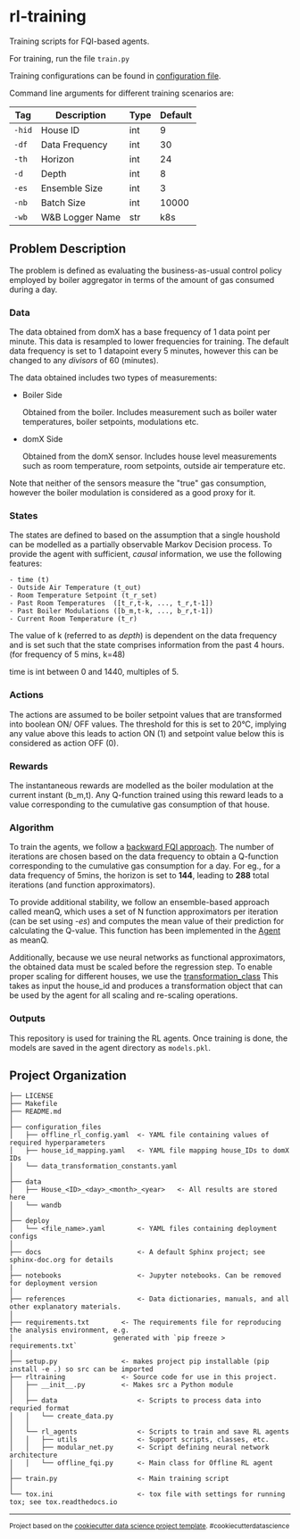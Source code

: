 rl-training
==============================

Training scripts for FQI-based agents. 

For training, run the file ``train.py``

Training configurations can be found in [configuration file](./configuration_files/offline_rl_config.yaml).

Command line arguments for different training scenarios are:

| Tag      | Description     | Type | Default |
|----------|-----------------|------|---------|
| ``-hid`` | House ID        | int  | 9       |
| ``-df``  | Data Frequency  | int  | 30      |
| ``-th``  | Horizon         | int  | 24      |
| ``-d``   | Depth           | int  | 8       |
| ``-es``  | Ensemble Size   | int  | 3       |
| ``-nb``  | Batch Size      | int  | 10000   |
| ``-wb``  | W&B Logger Name | str  | k8s     |



## Problem Description
The problem is defined as evaluating the business-as-usual control policy employed by boiler aggregator in terms of the amount of gas
consumed during a day.

### Data
The data obtained from domX has a base frequency of 1 data point per minute. This data is resampled to lower frequencies
for training. The default data frequency is set to 1 datapoint every 5 minutes, however this can be changed to any 
_divisors_ of 60 (minutes).

The data obtained includes two types of measurements:
- Boiler Side

    Obtained from the boiler. Includes measurement such as boiler water temperatures, boiler setpoints, modulations etc.

- domX Side

    Obtained from the domX sensor. Includes house level measurements such as room temperature, room setpoints, outside
    air temperature etc.

Note that neither of the sensors measure the "true" gas consumption, however the boiler modulation is considered as a 
good proxy for it.

### States
The states are defined to based on the assumption that a single houshold can be modelled as a partially observable 
Markov Decision process. To provide the agent with sufficient, _causal_ information, we use the following features:

    - time (t)
    - Outside Air Temperature (t_out)
    - Room Temperature Setpoint (t_r_set)
    - Past Room Temperatures  ([t_r,t-k, ..., t_r,t-1])
    - Past Boiler Modulations ([b_m,t-k, ..., b_r,t-1])
    - Current Room Temperature (t_r)

The value of k (referred to as _depth_) is dependent on the data frequency and is set such that the state comprises information from the past 4 
hours. (for frequency of 5 mins, k=48)

time is int between 0 and 1440, multiples of 5.

### Actions
The actions are assumed to be boiler setpoint values that are transformed into boolean ON/ OFF values.  The threshold 
for this is set to 20°C, implying any value above this leads to action ON (1) and setpoint value below this is considered 
as action OFF (0).

### Rewards
The instantaneous rewards are modelled as the boiler modulation at the current instant (b_m,t). Any Q-function trained 
using this reward leads to a value corresponding to the cumulative gas consumption of that house. 

### Algorithm
To train the agents, we follow a [backward FQI approach](https://arxiv.org/abs/2211.11830). The number of iterations are
chosen based on the data frequency to obtain a Q-function corresponding to the cumulative gas consumption for a day. For
eg., for a data frequency of 5mins, the horizon is set to **144**, leading to **288** total iterations (and function approximators).

To provide additional stability, we follow an ensemble-based approach called meanQ, which uses a set of N function approximators
per iteration (can be set using _-es_) and computes the mean value of their prediction for calculating the Q-value. 
This function has been implemented in the [Agent](./src/rl_agents/offline_fqi.py) as meanQ.

Additionally, because we use neural networks as functional approximators, the obtained data must be scaled before the 
regression step. To enable proper scaling for different houses, we use the [transformation_class](./src/rl_agents/utils/data_transformations.py)
This takes as input the house_id and produces a transformation object that can be used by the agent for all scaling and
re-scaling operations. 

### Outputs
This repository is used for training the RL agents. Once training is done, the models are saved in the agent directory 
as ``models.pkl``. 


Project Organization
------------

    ├── LICENSE
    ├── Makefile
    ├── README.md
    │
    ├── configuration_files
    │   ├── offline_rl_config.yaml  <- YAML file containing values of required hyperparameters
    │   ├── house_id_mapping.yaml   <- YAML file mapping house_IDs to domX IDs
    │   └── data_transformation_constants.yaml
    │
    ├── data
    │   ├── House_<ID>_<day>_<month>_<year>   <- All results are stored here
    │   └── wandb
    │
    ├── deploy
    │   └── <file_name>.yaml        <- YAML files containing deployment configs
    │
    ├── docs                        <- A default Sphinx project; see sphinx-doc.org for details
    |
    ├── notebooks                   <- Jupyter notebooks. Can be removed for deployment version
    │
    ├── references                  <- Data dictionaries, manuals, and all other explanatory materials.           
    │
    ├── requirements.txt        <- The requirements file for reproducing the analysis environment, e.g.
    │                         generated with `pip freeze > requirements.txt`
    │
    ├── setup.py                <- makes project pip installable (pip install -e .) so src can be imported
    ├── rltraining              <- Source code for use in this project.
    │   ├── __init__.py         <- Makes src a Python module
    │   │
    │   ├── data                    <- Scripts to process data into requried format
    │   │   └── create_data.py
    │   │
    │   └── rl_agents               <- Scripts to train and save RL agents
    │   │   ├── utils               <- Support scripts, classes, etc.
    │   │   ├── modular_net.py      <- Script defining neural network architecture
    │   │   └── offline_fqi.py      <- Main class for Offline RL agent
    │
    ├── train.py                    <- Main training script
    │
    └── tox.ini                     <- tox file with settings for running tox; see tox.readthedocs.io


--------

<p><small>Project based on the <a target="_blank" href="https://drivendata.github.io/cookiecutter-data-science/">cookiecutter data science project template</a>. #cookiecutterdatascience</small></p>
